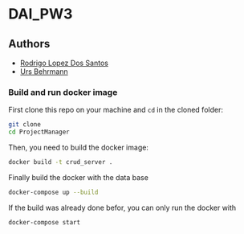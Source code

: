 # DAI_PW3

## Authors

- [Rodrigo Lopez Dos Santos](https://github.com/RodrigoLopesDos)
- [Urs Behrmann](https://github.com/UBehrmann) 

### Build and run docker image

First clone this repo on your machine and `cd` in the cloned folder:

```bash
git clone
cd ProjectManager
```

Then, you need to build the docker image:

```bash
docker build -t crud_server .
```

Finally build the docker with the data base

```bash
docker-compose up --build
```

If the build was already done befor, you can only run the docker with

```bash
docker-compose start
```
